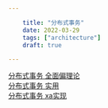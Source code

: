 ```yaml
---

    title: "分布式事务"
    date: 2022-03-29
    tags: ["architecture"]
    draft: true

---
```


[分布式事务 全面偏理论](https://zhuanlan.zhihu.com/p/387487859)  
[分布式事务 实用](https://blog.csdn.net/kusedexingfu/article/details/103484198)  
[分布式事务 xa实现](https://www.cnblogs.com/zhangjwcode/p/7274437.html)  
